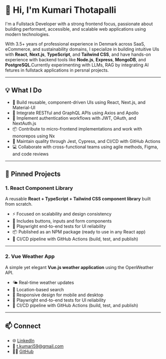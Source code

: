 # 👋 Hi, I'm Kumari Thotapalli

I'm a Fullstack Developer with a strong frontend focus, passionate about building performant, accessible, and scalable web applications using modern technologies.

With 3.5+ years of professional experience in Denmark across SaaS, eCommerce, and sustainability domains, I specialize in building intuitive UIs with **React**, **Next.js**, **TypeScript**, and **Tailwind CSS**, and have hands-on experience with backend tools like **Node.js**, **Express**, **MongoDB**, and **PostgreSQL**.Currently experimenting with LLMs, RAG by integrating AI fetures in fullstack applications in persnal projects.

---

## 💡 What I Do

- 🧩 Build reusable, component-driven UIs using React, Next.js, and Material-UI
- 🔄 Integrate RESTful and GraphQL APIs using Axios and Apollo
- 🔐 Implement authentication workflows with JWT, OAuth, and NextAuth.js
- 📦 Contribute to micro-frontend implementations and work with monorepos using Nx
- 🧪 Maintain quality through Jest, Cypress, and CI/CD with GitHub Actions
- 💻 Collaborate with cross-functional teams using agile methods, Figma, and code reviews

---

## 📌 Pinned Projects

### 1. React Component Library  
A reusable **React + TypeScript + Tailwind CSS component library** built from scratch.  
- ⚡ Focused on scalability and design consistency  
- 🎨 Includes buttons, inputs and form components
- 🧪 Playwright end-to-end tests for UI reliability  
- 📦 Published as an NPM package (ready to use in any React app)
- 🔄 CI/CD pipeline with GitHub Actions (build, test, and publish)

---

### 2. Vue Weather App  
A simple yet elegant **Vue.js weather application** using the OpenWeather API.  
- 🌤️ Real-time weather updates  
- 📍 Location-based search  
- 📱 Responsive design for mobile and desktop
- 🧪 Playwright end-to-end tests for UI reliability
- 🔄 CI/CD pipeline with GitHub Actions (build, test, and publish)

---

## 📫 Connect
- 🌐 [LinkedIn](https://linkedin.com/in/tkumari)
- 📧 t.kumari59@gmail.com
- 🧑‍💻 [GitHub](https://github.com/kumarith)
